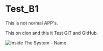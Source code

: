 # Test_B1

This is not normal APP's.

This on clon and this it Test GIT and GitHub.

![Inside The System - Name](https://cdn.modrinth.com/data/cached_images/e4be83150dc4a8d91474e792218bf1a1dbfcc38f.png)